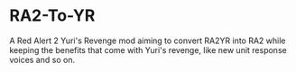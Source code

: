 # RA2-To-YR
A Red Alert 2 Yuri's Revenge mod aiming to convert RA2YR into RA2 while keeping the benefits that come with Yuri's revenge, like new unit response voices and so on.
